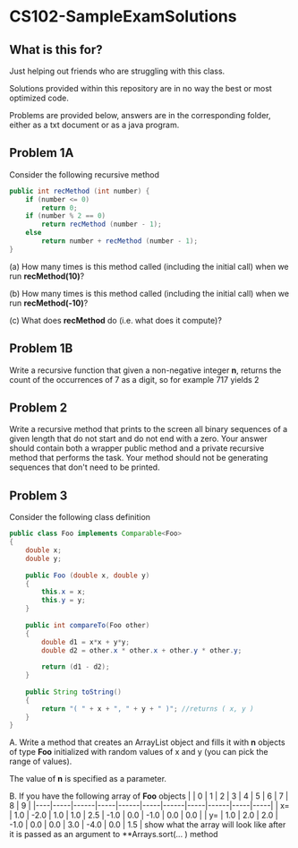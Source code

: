 # CS102-SampleExamSolutions

## What is this for?
Just helping out friends who are struggling with this class.

Solutions provided within this repository are in no way the best or most optimized code.

Problems are provided below, answers are in the corresponding folder, either as a txt document or as a java program.

## Problem 1A
Consider the following recursive method

```java
public int recMethod (int number) {
	if (number <= 0)
		return 0;
	if (number % 2 == 0)
		return recMethod (number - 1);
	else
		return number + recMethod (number - 1);		
}
```

(a) How many times is this method called (including the initial call) when we run **recMethod(10)**?

(b) How many times is this method called (including the initial call) when we run **recMethod(-10)**?

(c) What does **recMethod** do (i.e. what does it compute)? 

## Problem 1B
Write a recursive function that given a non-negative integer **n**, returns the count of the occurrences of 7 as a digit, so for example 717 yields 2

## Problem 2
Write a recursive method that prints to the screen all binary sequences of a given length that do not start and do not end with a zero. Your answer should contain both a wrapper public method and a private recursive method that performs the task. Your method should not be generating sequences that don't need to be printed.

## Problem 3
Consider the following class definition
```java
public class Foo implements Comparable<Foo>
{
	double x;
	double y;
	
	public Foo (double x, double y)
	{
		this.x = x;
		this.y = y;
	}
	
	public int compareTo(Foo other)
	{
		double d1 = x*x + y*y;
		double d2 = other.x * other.x + other.y * other.y;
		
		return (d1 - d2);
	}
	
	public String toString()
	{
		return "( " + x + ", " + y + " )"; //returns ( x, y )
	}
}
```

A. Write a method that creates an ArrayList object and fills it with **n** objects of type **Foo** initialized with random values of x and y (you can pick the range of values).

The value of **n** is specified as a parameter.


B. If you have the following array of **Foo** objects
|    | 0   | 1    | 2   | 3    | 4   | 5    | 6   | 7    | 8   | 9   |
|----|-----|------|-----|------|-----|------|-----|------|-----|-----|
| x= | 1.0 | -2.0 | 1.0 | 1.0  | 2.5 | -1.0 | 0.0 | -1.0 | 0.0 | 0.0 |
| y= | 1.0 | 2.0  | 2.0 | -1.0 | 0.0 | 0.0  | 3.0 | -4.0 | 0.0 | 1.5 |
show what the array will look like after it is passed as an argument to **Arrays.sort(... ) method